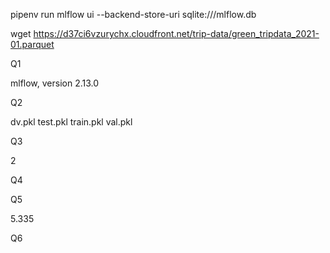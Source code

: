 

pipenv run mlflow ui --backend-store-uri sqlite:///mlflow.db




wget https://d37ci6vzurychx.cloudfront.net/trip-data/green_tripdata_2021-01.parquet







Q1

mlflow, version 2.13.0


Q2

dv.pkl    test.pkl  train.pkl val.pkl

Q3

2


Q4



Q5

5.335

Q6

